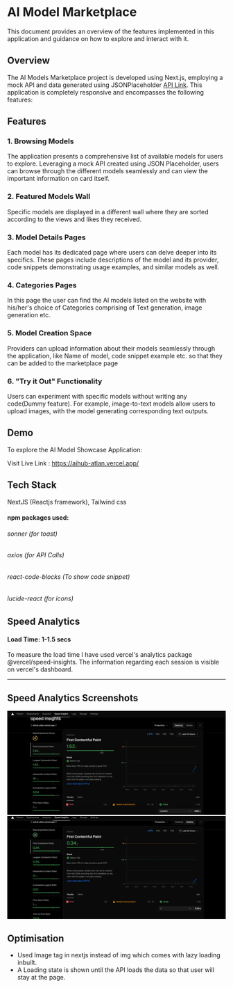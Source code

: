 # AI Model Marketplace

This document provides an overview of the features implemented in this application and guidance on how to explore and interact with it.

## Overview

The AI Models Marketplace project is developed using Next.js, employing a mock API and data generated using JSONPlaceholder [API Link](https://my-json-server.typicode.com/siddhesh1051/siddhesh1051-json-server/models). This application is completely responsive and encompasses the following features:

## Features

### 1. Browsing Models

The application presents a comprehensive list of available models for users to explore. Leveraging a mock API created using JSON Placeholder, users can browse through the different models seamlessly and can view the important information on card itself.

### 2. Featured Models Wall

Specific models are displayed in a different wall where they are sorted according to the views and likes they received.

### 3. Model Details Pages

Each model has its dedicated page where users can delve deeper into its specifics. These pages include descriptions of the model and its provider, code snippets demonstrating usage examples, and similar models as well.

### 4. Categories Pages
In this page the user can find the AI models listed on the website with his/her's choice of Categories comprising of Text generation, image generation etc. 


### 5. Model Creation Space

Providers can upload information about their models seamlessly through the application, like Name of model, code snippet example etc. so that they can be added to the marketplace page

### 6. "Try it Out" Functionality

Users can experiment with specific models without writing any code(Dummy feature). For example, image-to-text models allow users to upload images, with the model generating corresponding text outputs.

## Demo

To explore the AI Model Showcase Application:

Visit Live Link : https://aihub-atlan.vercel.app/

## Tech Stack 

NextJS (Reactjs framework), Tailwind css

#### npm packages used: 
###### sonner (for toast)
###### axios (for API Calls)
###### react-code-blocks (To show code snippet)
###### lucide-react (for icons)

## Speed Analytics
#### Load Time: 1-1.5 secs
To measure the load time I have used vercel's analytics package @vercel/speed-insights. The information regarding each session is visible on vercel's dashboard.







---

## Speed Analytics Screenshots

![Desktop Screenshot](/screenshots/desktop.png)
![Mobile Screenshot](/screenshots/mobile.png)

## Optimisation
- Used Image tag in nextjs instead of img which comes with lazy loading inbuilt.
- A Loading state is shown until the API loads the data so that user will stay at the page.



